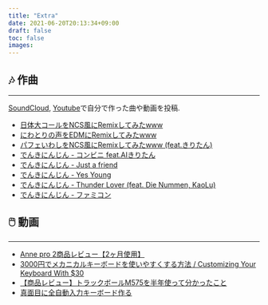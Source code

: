 ```yaml
---
title: "Extra"
date: 2021-06-20T20:13:34+09:00
draft: false
toc: false
images:
---
```


## 🎶 作曲
---
[SoundCloud](https://soundcloud.com/takeyamadesu), [Youtube](https://www.youtube.com/c/でんきにんじん)で自分で作った曲や動画を投稿.    

- [日体大コールをNCS風にRemixしてみたwww](https://www.youtube.com/watch?v=4RMUM_g9-A8)   
- [にわとりの声をEDMにRemixしてみたwww](https://youtu.be/6ET-LOTNuJA)    
- [パフェいわしをNCS風にRemixしてみたwww (feat.きりたん)](https://youtu.be/u1lYUsXILzE)  
- [でんきにんじん - コンビニ feat.AIきりたん](https://www.youtube.com/watch?v=g1WK2SCK7wQ)
- [でんきにんじん - Just a friend](https://youtu.be/xCMtDhisvhY)
- [でんきにんじん - Yes Young](https://youtu.be/3f3rIFFKyg8)
- [でんきにんじん - Thunder Lover (feat. Die Nummen, KaoLu)](https://youtu.be/TfQO7xiaoy0)
- [でんきにんじん - ファミコン](https://youtu.be/DwgCpm_AR0U)


## 🖱️ 動画
---
- [Anne pro 2商品レビュー【2ヶ月使用】](https://youtu.be/_DSBGMVispw)
- [3000円でメカニカルキーボードを使いやすくする方法 / Customizing Your Keyboard With $30](https://youtu.be/H2PSWxv4Qvs)
- [【商品レビュー】トラックボールM575を半年使って分かったこと](https://youtu.be/un_THzKRMhM)
- [真面目に全自動入力キーボード作る](https://youtu.be/m1KO7G2T02A)

<br>
<br>
<br>
<br>
<br>
<br>

